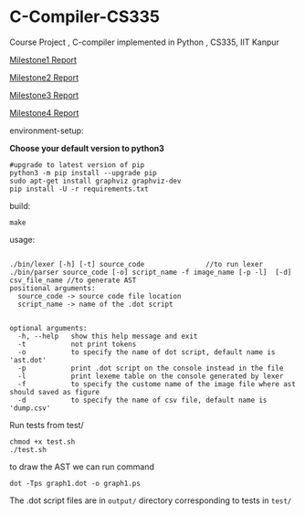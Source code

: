 # C-Compiler-CS335
Course Project , C-compiler implemented in Python , CS335, IIT Kanpur
<br>
<!-- [Milestone1 Report (Latex)](https://github.com/RohitRanjangit/C-Compiler-CS335/blob/main/Documentation/CS335_Project_Milestone1.pdf) -->

[Milestone1 Report](reports/CS335_Project_Milestone1.pdf)

[Milestone2 Report](reports/CS335_Project_Milestone2.pdf)

[Milestone3 Report](reports/CS335_Project_Milestone3.pdf)

[Milestone4 Report](reports/CS335_Project_Milestone4.pdf)

environment-setup:

**Choose your default version to python3**
```
#upgrade to latest version of pip
python3 -m pip install --upgrade pip
sudo apt-get install graphviz graphviz-dev
pip install -U -r requirements.txt
```


build: 
```
make
```

usage:
```

./bin/lexer [-h] [-t] source_code               //to run lexer
./bin/parser source_code [-o] script_name -f image_name [-p -l]  [-d] csv_file_name //to generate AST
positional arguments:
  source_code -> source code file location
  script_name -> name of the .dot script
  

optional arguments:
  -h, --help   show this help message and exit
  -t           not print tokens
  -o           to specify the name of dot script, default name is 'ast.dot'
  -p           print .dot script on the console instead in the file
  -l           print lexeme table on the console generated by lexer
  -f           to specify the custome name of the image file where ast should saved as figure
  -d           to specify the name of csv file, default name is 'dump.csv'
```

Run tests from test/
```
chmod +x test.sh
./test.sh
```

to draw the AST
we can run command
```
dot -Tps graph1.dot -o graph1.ps
```
The .dot script files are in `output/` directory corresponding to tests in `test/`